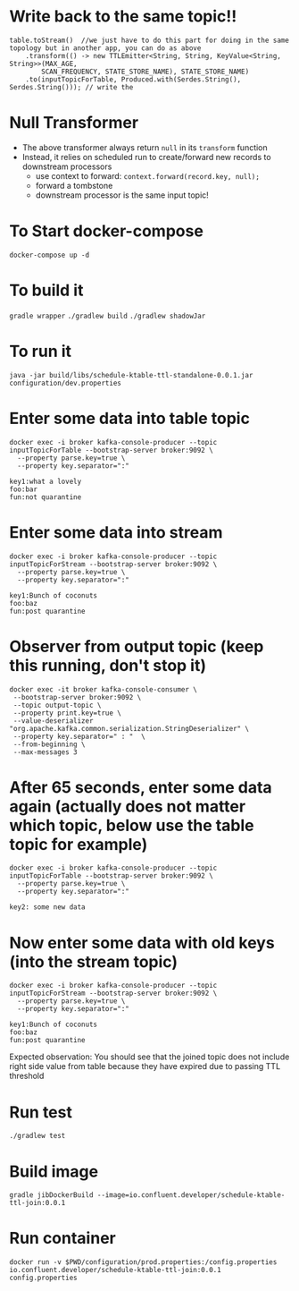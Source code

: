 # Write back to the same topic!!
```
table.toStream()  //we just have to do this part for doing in the same topology but in another app, you can do as above
    .transform(() -> new TTLEmitter<String, String, KeyValue<String, String>>(MAX_AGE,
        SCAN_FREQUENCY, STATE_STORE_NAME), STATE_STORE_NAME)
    .to(inputTopicForTable, Produced.with(Serdes.String(), Serdes.String())); // write the
```

#  Null Transformer
* The above transformer always return `null` in its `transform` function
* Instead, it relies on scheduled run to create/forward new records to downstream processors
    * use context to forward: `context.forward(record.key, null);`
    * forward a tombstone 
    * downstream processor is the same input topic!
    
# To Start docker-compose
`docker-compose up -d`

# To build it 
`gradle wrapper`
`./gradlew build`
`./gradlew shadowJar`

# To run it 
`java -jar build/libs/schedule-ktable-ttl-standalone-0.0.1.jar configuration/dev.properties`

# Enter some data into table topic
```
docker exec -i broker kafka-console-producer --topic inputTopicForTable --bootstrap-server broker:9092 \
  --property parse.key=true \
  --property key.separator=":"
```
```
key1:what a lovely
foo:bar
fun:not quarantine
```

# Enter some data into stream
```
docker exec -i broker kafka-console-producer --topic inputTopicForStream --bootstrap-server broker:9092 \
  --property parse.key=true \
  --property key.separator=":"
```
```
key1:Bunch of coconuts
foo:baz
fun:post quarantine
```

# Observer from output topic (keep this running, don't stop it)
```
docker exec -it broker kafka-console-consumer \
 --bootstrap-server broker:9092 \
 --topic output-topic \
 --property print.key=true \
 --value-deserializer "org.apache.kafka.common.serialization.StringDeserializer" \
 --property key.separator=" : "  \
 --from-beginning \
 --max-messages 3
```

# After 65 seconds, enter some data again (actually does not matter which topic, below use the table topic for example)
```
docker exec -i broker kafka-console-producer --topic inputTopicForTable --bootstrap-server broker:9092 \
  --property parse.key=true \
  --property key.separator=":"
```
`key2: some new data`

# Now enter some data with old keys (into the stream topic)
```
docker exec -i broker kafka-console-producer --topic inputTopicForStream --bootstrap-server broker:9092 \
  --property parse.key=true \
  --property key.separator=":"
```
```
key1:Bunch of coconuts
foo:baz
fun:post quarantine
```
Expected observation: You should see that the joined topic does not include right side value from table because they have expired due to passing TTL threshold

# Run test 
`./gradlew test`

# Build image 
`gradle jibDockerBuild --image=io.confluent.developer/schedule-ktable-ttl-join:0.0.1`

# Run container
`docker run -v $PWD/configuration/prod.properties:/config.properties io.confluent.developer/schedule-ktable-ttl-join:0.0.1 config.properties`